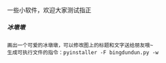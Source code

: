 一些小软件，欢迎大家测试指正

##### 冰墩墩 #####
    画出一个可爱的冰墩墩，可以修改图上的标题和文字送给朋友哦~
    生成可执行文件的指令：pyinstaller -F bingdundun.py -w